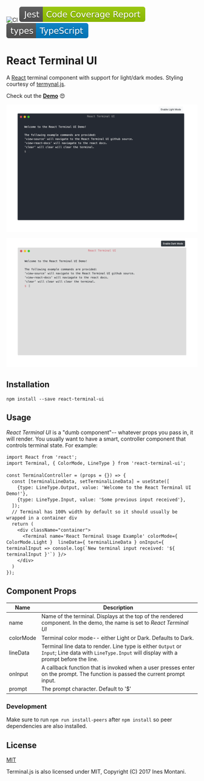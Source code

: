![CI](https://github.com/jonmbake/react-terminal-ui/workflows/CI/badge.svg) [![Jest Code Coverage Report](jest-code-coverage-report.svg)](https://jonmbake.github.io/react-terminal-ui/coverage/) ![Types TypeScript](types-type-script.svg)

# React Terminal UI

A [React](https://github.com/facebook/react) terminal component with support for light/dark modes. Styling courtesy of [termynal.js](https://github.com/ines/termynal).

Check out the **[Demo](https://jonmbake.github.io/react-terminal-ui/demo/)** :heart_eyes:

![React Terminal UI Demo Dark](https://github.com/jonmbake/screenshots/raw/master/react-terminal-ui/react-terminal-ui-demo-dark.png)

![React Terminal UI Demo Light](https://github.com/jonmbake/screenshots/raw/master/react-terminal-ui/react-terminal-ui-demo-light.png)

## Installation

```
npm install --save react-terminal-ui
```

## Usage

_React Terminal UI_ is a "dumb component"-- whatever props you pass in, it will render. You usually want to have
a smart, controller component that controls terminal state. For example:

```
import React from 'react';
import Terminal, { ColorMode, LineType } from 'react-terminal-ui';

const TerminalController = (props = {}) => {
  const [terminalLineData, setTerminalLineData] = useState([
    {type: LineType.Output, value: 'Welcome to the React Terminal UI Demo!'},
    {type: LineType.Input, value: 'Some previous input received'},
  ]);
  // Terminal has 100% width by default so it should usually be wrapped in a container div
  return (
    <div className="container">
      <Terminal name='React Terminal Usage Example' colorMode={ ColorMode.Light }  lineData={ terminalLineData } onInput={ terminalInput => console.log(`New terminal input received: '${ terminalInput }'`) }/>
    </div>
  )
});
```

## Component Props

| Name          | Description |
| ------------- | ------------- |
| name          | Name of the terminal. Displays at the top of the rendered component. In the demo, the name is set to _React Terminal UI_ |
| colorMode     | Terminal color mode-- either Light or Dark. Defaults to Dark. |
| lineData      | Terminal line data to render. Line type is either `Output` or `Input`; Line data with `LineType.Input` will display with a prompt before the line. |
| onInput       | A callback function that is invoked when a user presses enter on the prompt. The function is passed the current prompt input. |
| prompt        | The prompt character. Default to '$' |

### Development

Make sure to run `npm run install-peers` after `npm install` so peer dependencies are also installed.

## License

[MIT](https://opensource.org/licenses/MIT)

Terminal.js is also licensed under MIT, Copyright (C) 2017 Ines Montani.

